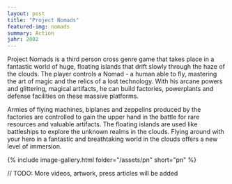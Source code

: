 ```yaml
---
layout: post
title: "Project Nomads"
featured-img: nomads
summary: Action
jahr: 2002
---
```

Project Nomads is a third person cross genre game that takes place in a fantastic world of huge, floating islands that drift slowly through the haze of the clouds. The player controls a Nomad - a human able to fly, mastering the art of magic and the relics of a lost technology. With his arcane powers and glittering, magical artifacts, he can build factories, powerplants and defense facilities on these massive platforms.

Armies of flying machines, biplanes and zeppelins produced by the factories are controlled to gain the upper hand in the battle for rare resources and valuable artifacts. The floating islands are used like battleships to explore the unknown realms in the clouds. Flying around with your hero in a fantastic and breathtaking world in the clouds offers a new level of immersion.

{% include image-gallery.html folder="/assets/pn" short="pn" %}

// TODO: More videos, artwork, press articles will be added


